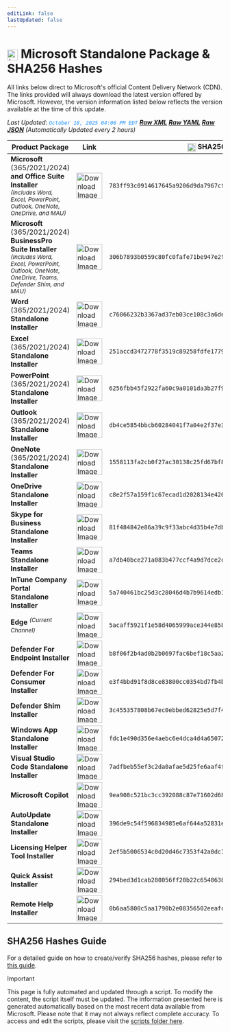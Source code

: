 ```yaml
---
editLink: false
lastUpdated: false
---
```

# <img src="/images/Microsoft_Logo.webp" alt="image" width="25" style="vertical-align: middle; display: inline-block;" /> Microsoft Standalone Package & SHA256 Hashes

<span class="extra-small">All links below direct to Microsoft's official Content Delivery Network (CDN).</span>
<span class="extra-small">The links provided will always download the latest version offered by Microsoft. However, the version information listed below reflects the version available at the time of this update.</span>

<span class="extra-small">_Last Updated: <code style="color : dodgerblue">October 18, 2025 04:06 PM EDT</code> [**_Raw XML_**](https://github.com/cocopuff2u/MOFA/blob/main/latest_raw_files/macos_standalone_latest.xml) [**_Raw YAML_**](https://github.com/cocopuff2u/MOFA/blob/main/latest_raw_files/macos_standalone_latest.yaml) [**_Raw JSON_**](https://github.com/cocopuff2u/MOFA/blob/main/latest_raw_files/macos_standalone_latest.json)
 (Automatically Updated every 2 hours)_</span>


| **Product Package** | **Link** | **<img src="/images/sha-256.png" alt="image" width="20" style="vertical-align: middle; display: inline-block;" /> SHA256 Hash <img src="/images/sha-256.png" alt="image" width="20" style="vertical-align: middle; display: inline-block;" />** |
|----------------------|----------|------------------|
| **Microsoft** (365/2021/2024) **and Office Suite Installer**<br><sub>_(Includes Word, Excel, PowerPoint, Outlook, OneNote, OneDrive, and MAU)_</sub> | <a href="https://go.microsoft.com/fwlink/?linkid=525133"><img src="/images/Office_Suite.webp" alt="Download Image" width="60"></a> | `783ff93c0914617645a9206d9da7967cf02a9a3bf874ce7372088745d77f9f7f` |
| **Microsoft** (365/2021/2024) **BusinessPro Suite Installer**<br><sub>_(Includes Word, Excel, PowerPoint, Outlook, OneNote, OneDrive, Teams, Defender Shim, and MAU)_</sub> | <a href="https://go.microsoft.com/fwlink/?linkid=2009112"><img src="/images/Office_Suite.webp" alt="Download Image" width="60"></a> | `306b7893b0559c80fc0fafe71be947e2fd6f5ff7885f26d0c026e135550e7510` |
| **Word** (365/2021/2024) **Standalone Installer** | <a href="https://go.microsoft.com/fwlink/?linkid=525134"><img src="/images/2025/Word.webp" alt="Download Image" width="60"></a> | `c76066232b3367ad37eb03ce108c3a6de73aeb7c17e9a0baa6962c6cb88a5d6f` |
| **Excel** (365/2021/2024) **Standalone Installer** | <a href="https://go.microsoft.com/fwlink/?linkid=525135"><img src="/images/2025/Excel.webp" alt="Download Image" width="60"></a> | `251accd3472778f3519c89258fdfe17797fc987935fd57fc5bf7b713eb4d0915` |
| **PowerPoint** (365/2021/2024) **Standalone Installer** | <a href="https://go.microsoft.com/fwlink/?linkid=525136"><img src="/images/2025/PowerPoint.webp" alt="Download Image" width="60"></a> | `6256fbb45f2922fa60c9a0101da3b27f933fcf0ada6f530ef1aca235803a7782` |
| **Outlook** (365/2021/2024) **Standalone Installer**| <a href="https://go.microsoft.com/fwlink/?linkid=525137"><img src="/images/2025/Outlook.webp" alt="Download Image" width="60"></a> | `db4ce5854bbcb60284041f7a04e2f37e317cff578857486af78069b3935c5e86` |
| **OneNote** (365/2021/2024) **Standalone Installer** | <a href="https://go.microsoft.com/fwlink/?linkid=820886"><img src="/images/2025/OneNote.webp" alt="Download Image" width="60"></a> | `1558113fa2cb0f27ac30138c25fd67bf8d8e6a2b04f41dd2a354f9a846824d2d` |
| **OneDrive Standalone Installer** | <a href="https://oneclient.sfx.ms/Mac/Installers/25.184.0921.0004/universal/OneDrive.pkg"><img src="/images/2025/OneDrive.webp" alt="Download Image" width="60"></a> | `c8e2f57a159f1c67ecad1d2028134e4209e799f0392b35835963e90f7f605cb2` |
| **Skype for Business Standalone Installer** | <a href="https://officecdn.microsoft.com/pr/C1297A47-86C4-4C1F-97FA-950631F94777/MacAutoupdate/SkypeForBusinessUpdater-16.31.11.pkg"><img src="/images/Skype_For_Business.webp" alt="Download Image" width="60"></a> | `81f484842e86a39c9f33abc4d35b4e7dbb87189ca3c424a6396e15d96ea2dbd5` |
| **Teams Standalone Installer** | <a href="https://go.microsoft.com/fwlink/?linkid=2249065"><img src="/images/teams_512x512x32.png" alt="Download Image" width="60"></a> | `a7db40bce271a083b477ccf4a9d7dce2ca2450d7da60aab636d04728e59804ce` |
| **InTune Company Portal Standalone Installer** | <a href="https://go.microsoft.com/fwlink/?linkid=853070"><img src="/images/companyportal.png" alt="Download Image" width="60"></a> | `5a740461bc25d3c28046d4b7b9614edb14eb67c9142dbf8d53ceda459eec6bb9` |
| **Edge** <sup>_(Current Channel)_</sup> | <a href="https://msedge.sf.dl.delivery.mp.microsoft.com/filestreamingservice/files/856a8ff9-d4dc-4066-8634-f104315b2ca5/MicrosoftEdge-141.0.3537.85.pkg"><img src="/images/edge_app.png" alt="Download Image" width="60"></a> | `5acaff5921f1e58d4065999ace344e858cc7bab555bc019210e15470bb43a530` |
| **Defender For Endpoint Installer** | <a href="https://go.microsoft.com/fwlink/?linkid=2097502"><img src="/images/defender_512x512x32.png" alt="Download Image" width="60"></a> | `b8f06f2b4ad0b2b0697fac6bef18c5aa280dc05efa8276038c8f90b8c7dbac92` |
| **Defender For Consumer Installer** | <a href="https://go.microsoft.com/fwlink/?linkid=2097001"><img src="/images/defender_512x512x32.png" alt="Download Image" width="60"></a> | `e3f4bbd91f8d8ce83800cc0354bd7fb4bcee73855372afafe3e057698a20152c` |
| **Defender Shim Installer** | <a href="None"><img src="/images/defender_512x512x32.png" alt="Download Image" width="60"></a> | `3c455357808b67ec0ebbed62825e5d7f4652f3f53a1d3d58510e82099981bb51` |
| **Windows App Standalone Installer** | <a href="https://go.microsoft.com/fwlink/?linkid=868963"><img src="/images/windowsapp.png" alt="Download Image" width="60"></a> | `fdc1e490d356e4aebc6e4dca4d4a650727031a1a1e29adbb14ed2b8a41546784` |
| **Visual Studio Code Standalone Installer** | <a href="https://go.microsoft.com/fwlink/?linkid=2156837"><img src="/images/Code_512x512x32.png" alt="Download Image" width="60"></a> | `7adfbeb55ef3c2da0afae5d25fe6aaf4fd79cf66b4f781d81bd20b88837938fe` |
| **Microsoft Copilot** | <a href="None"><img src="/images/2025/Copilot.webp" alt="Download Image" width="60"></a> | `9ea908c521bc3cc392088c87e71602d6883e046d4f85ad8173bcde112004255e` |
| **AutoUpdate Standalone Installer** | <a href="https://go.microsoft.com/fwlink/?linkid=830196"><img src="/images/autoupdate.png" alt="Download Image" width="60"></a> | `396de9c54f596834985e6af644a52831e6cb658838e06486a01bc754baceb513` |
| **Licensing Helper Tool Installer** | <a href="None"><img src="/images/pkg-icon.png" alt="Download Image" width="60"></a> | `2ef5b5006534c0d20d46c7353f42a0dc1faff7d53ba89a3151ccf5102c059905` |
| **Quick Assist Installer** | <a href="None"><img src="/images/quickassist.png" alt="Download Image" width="60"></a> | `294bed3d1cab280056ff20b22c65486381c976b10c1e4e2ae9559404484ec55a` |
| **Remote Help Installer** | <a href="None"><img src="/images/remotehelp.png" alt="Download Image" width="60"></a> | `0b6aa5800c5aa1790b2e08356502eeafcd128fbff2c3cb27e89b6963f6185e23` |

## SHA256 Hashes Guide

For a detailed guide on how to create/verify SHA256 hashes, please refer to [this guide](/guides/how_to_sha256).

> [!IMPORTANT]
> This page is fully automated and updated through a script. To modify the content, the script itself must be updated. The information presented here is generated automatically based on the most recent data available from Microsoft. Please note that it may not always reflect complete accuracy. To access and edit the scripts, please visit the [scripts folder here](https://github.com/cocopuff2u/MOFA_WEBSITE/tree/main/update_readme_scripts).
